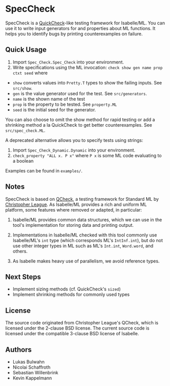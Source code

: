 # SpecCheck

SpecCheck is a [QuickCheck](https://en.wikipedia.org/wiki/QuickCheck)-like testing framework for Isabelle/ML.
You can use it to write input generators for and properties about ML functions.
It helps you to identify bugs by printing counterexamples on failure.

## Quick Usage
1. Import `Spec_Check.Spec_Check` into your environment.
2. Write specifications using the ML invocation: `check show gen name prop ctxt seed` where
  * `show` converts values into `Pretty.T` types to show the failing inputs. See `src/show`.
  * `gen` is the value generator used for the test. See `src/generators`.
  * `name` is the shown name of the test
  * `prop` is the property to be tested. See `property.ML`
  * `seed` is the initial seed for the generator.

You can also choose to omit the show method for rapid testing or add a shrinking method a la
QuickCheck to get better counterexamples. See `src/spec_check.ML`.

A deprecated alternative allows you to specify tests using strings:
1. Import `Spec_Check_Dynamic.Dynamic` into your environment.
2. `check_property "ALL x. P x"` where `P x` is some ML code evaluating to a boolean

Examples can be found in `examples/`.

## Notes

SpecCheck is based on [QCheck](https://github.com/league/qcheck), a testing framework for Standard ML by
[Christopher League](https://contrapunctus.net/league/).
As Isabelle/ML provides a rich and uniform ML platform, some features where removed or adapted, in particular:

1. Isabelle/ML provides common data structures, which we can use in the
tool's implementation for storing data and printing output.

2. Implementations in Isabelle/ML checked with this tool commonly use Isabelle/ML's `int` type
(which corresponds ML's `IntInf.int`), but do not use other integer types in ML such as ML's `Int.int`,
`Word.word`, and others.

3. As Isabelle makes heavy use of parallelism, we avoid reference types.

## Next Steps

* Implement sizing methods (cf. QuickCheck's `sized`)
* Implement shrinking methods for commonly used types

## License

The source code originated from Christopher League's QCheck, which is
licensed under the 2-clause BSD license. The current source code is
licensed under the compatible 3-clause BSD license of Isabelle.

## Authors

* Lukas Bulwahn
* Nicolai Schaffroth
* Sebastian Willenbrink
* Kevin Kappelmann
